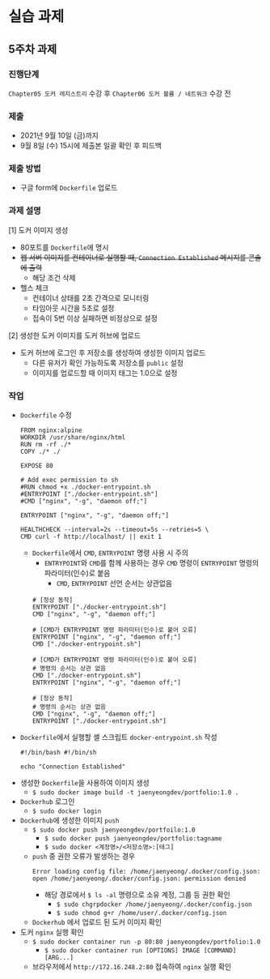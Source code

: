 # 실습 과제

## 5주차 과제

### 진행단계
`Chapter05 도커 레지스트리` 수강 후 `Chapter06 도커 볼륨 / 네트워크` 수강 전

### 제출
* 2021년 9월 10일 (금)까지
* 9월 8일 (수) 15시에 제출본 일괄 확인 후 피드백

### 제출 방법
* 구글 form에 `Dockerfile` 업로드

### 과제 설명
[1] 도커 이미지 생성
* 80포트를 `Dockerfile`에 명시
* ~~웹 서버 이미지를 컨테이너로 실행할 때, `Connection Established` 메시지를 콘솔에 출력~~
  * 해당 조건 삭제
* 헬스 체크
  * 컨테이너 상태를 2초 간격으로 모니터링
  * 타임아웃 시간을 5초로 설정
  * 접속이 5번 이상 실패하면 비정상으로 설정

[2] 생성한 도커 이미지를 도커 허브에 업로드
* 도커 허브에 로그인 후 저장소를 생성하여 생성한 이미지 업로드
  * 다른 유저가 확인 가능하도록 저장소를 `public` 설정
  * 이미지를 업로드할 때 이미지 태그는 1.0으로 설정

### 작업
* `Dockerfile` 수정
  ~~~
  FROM nginx:alpine
  WORKDIR /usr/share/nginx/html
  RUN rm -rf ./*
  COPY ./* ./
  
  EXPOSE 80
  
  # Add exec permission to sh
  #RUN chmod +x ./docker-entrypoint.sh
  #ENTRYPOINT ["./docker-entrypoint.sh"]
  #CMD ["nginx", "-g", "daemon off;"]
  
  ENTRYPOINT ["nginx", "-g", "daemon off;"]
  
  HEALTHCHECK --interval=2s --timeout=5s --retries=5 \
  CMD curl -f http://localhost/ || exit 1
  ~~~
  * `Dockerfile`에서 `CMD`, `ENTRYPOINT` 명령 사용 시 주의
    * `ENTRYPOINT`와 `CMD`를 함께 사용하는 경우 `CMD` 명령이 `ENTRYPOINT` 명령의 파라미터(인수)로 붙음
      * `CMD`, `ENTRYPOINT` 선언 순서는 상관없음
    ~~~
    # [정상 동작]
    ENTRYPOINT ["./docker-entrypoint.sh"]
    CMD ["nginx", "-g", "daemon off;"]
    
    # [CMD가 ENTRYPOINT 명령 파라미터(인수)로 붙어 오류]
    ENTRYPOINT ["nginx", "-g", "daemon off;"]
    CMD ["./docker-entrypoint.sh"]
    
    # [CMD가 ENTRYPOINT 명령 파라미터(인수)로 붙어 오류]
    # 명령의 순서는 상관 없음
    CMD ["./docker-entrypoint.sh"]
    ENTRYPOINT ["nginx", "-g", "daemon off;"]
    
    # [정상 동작]
    # 명령의 순서는 상관 없음
    CMD ["nginx", "-g", "daemon off;"]
    ENTRYPOINT ["./docker-entrypoint.sh"]
    ~~~
* `Dockerfile`에서 실행할 셸 스크립트 `docker-entrypoint.sh` 작성
  ~~~
  #!/bin/bash #!/bin/sh
  
  echo "Connection Established"
  ~~~
* 생성한 `Dockerfile`을 사용하여 이미지 생성
  * `$ sudo docker image build -t jaenyeongdev/portfolio:1.0 .`
* `Dockerhub` 로그인
  * `$ sudo docker login`
* `Dockerhub`에 생성한 이미지 `push`
  * `$ sudo docker push jaenyeongdev/portfoilo:1.0`
    * `$ sudo docker push jaenyeongdev/portfolio:tagname`
    * `$ sudo docker <계정명>/<저장소명>:[태그]`
  * `push` 중 권한 오류가 발생하는 경우
    ~~~
    Error loading config file: /home/jaenyeong/.docker/config.json: open /home/jaenyeong/.docker/config.json: permission denied
    ~~~
    * 해당 경로에서 `$ ls -al` 명령으로 소유 계정, 그룹 등 권한 확인
      * `$ sudo chgrpdocker /home/jaenyeong/.docker/config.json`
      * `$ sudo chmod g+r /home/user/.docker/config.json`
  * `Dockerhub` 에서 업로드 된 도커 이미지 확인
* 도커 `nginx` 실행 확인
  * `$ sudo docker container run -p 80:80 jaenyeongdev/portfolio:1.0`
    * `$ sudo docker container run [OPTIONS] IMAGE [COMMAND] [ARG...]`
  * 브라우저에서 `http://172.16.248.2:80` 접속하여 `nginx` 실행 확인